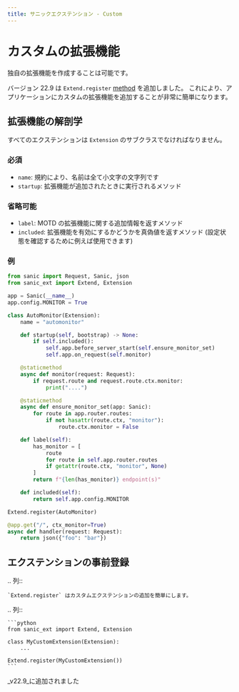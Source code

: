 ```yaml
---
title: サニックエクステンション - Custom
---
```


# カスタムの拡張機能

独自の拡張機能を作成することは可能です。

バージョン 22.9 は `Extend.register` [method](#extension-preregistration) を追加しました。 これにより、アプリケーションにカスタムの拡張機能を追加することが非常に簡単になります。

## 拡張機能の解剖学

すべてのエクステンションは `Extension` のサブクラスでなければなりません。

### 必須

- `name`: 規約により、名前は全て小文字の文字列です
- `startup`: 拡張機能が追加されたときに実行されるメソッド

### 省略可能

- `label`: MOTD の拡張機能に関する追加情報を返すメソッド
- `included`: 拡張機能を有効にするかどうかを真偽値を返すメソッド (設定状態を確認するために例えば使用できます)

### 例

```python
from sanic import Request, Sanic, json
from sanic_ext import Extend, Extension

app = Sanic(__name__)
app.config.MONITOR = True

class AutoMonitor(Extension):
    name = "automonitor"

    def startup(self, bootstrap) -> None:
        if self.included():
            self.app.before_server_start(self.ensure_monitor_set)
            self.app.on_request(self.monitor)

    @staticmethod
    async def monitor(request: Request):
        if request.route and request.route.ctx.monitor:
            print("....")

    @staticmethod
    async def ensure_monitor_set(app: Sanic):
        for route in app.router.routes:
            if not hasattr(route.ctx, "monitor"):
                route.ctx.monitor = False

    def label(self):
        has_monitor = [
            route
            for route in self.app.router.routes
            if getattr(route.ctx, "monitor", None)
        ]
        return f"{len(has_monitor)} endpoint(s)"

    def included(self):
        return self.app.config.MONITOR

Extend.register(AutoMonitor)

@app.get("/", ctx_monitor=True)
async def handler(request: Request):
    return json({"foo": "bar"})
```

## エクステンションの事前登録

.. 列::

```
`Extend.register` はカスタムエクステンションの追加を簡単にします。
```

.. 列::

````
```python
from sanic_ext import Extend, Extension

class MyCustomExtension(Extension):
    ...

Extend.register(MyCustomExtension())
```
````

_v22.9_に追加されました
